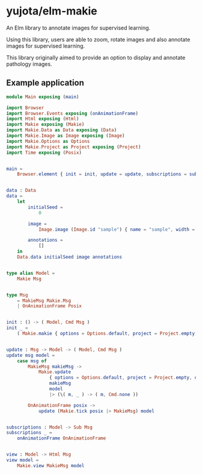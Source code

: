 # yujota/elm-makie

An Elm library to annotate images for supervised learning.

Using this library, users are able to zoom, rotate images and also annotate images for supervised learning.

This library originally aimed to provide an option to display and annotate pathology images.


## Example application

```elm
module Main exposing (main)

import Browser
import Browser.Events exposing (onAnimationFrame)
import Html exposing (Html)
import Makie exposing (Makie)
import Makie.Data as Data exposing (Data)
import Makie.Image as Image exposing (Image)
import Makie.Options as Options
import Makie.Project as Project exposing (Project)
import Time exposing (Posix)


main =
    Browser.element { init = init, update = update, subscriptions = subscriptions, view = view }


data : Data
data =
    let
        initialSeed =
            0

        image =
            Image.image (Image.id "sample") { name = "sample", width = 640, height = 480, url = "someUrl" }

        annotations =
            []
    in
    Data.data initialSeed image annotations


type alias Model =
    Makie Msg


type Msg
    = MakieMsg Makie.Msg
    | OnAnimationFrame Posix


init : () -> ( Model, Cmd Msg )
init _ =
    ( Makie.makie { options = Options.default, project = Project.empty, data = data, lifter = MakieMsg }, Cmd.none )


update : Msg -> Model -> ( Model, Cmd Msg )
update msg model =
    case msg of
        MakieMsg makieMsg ->
            Makie.update
                { options = Options.default, project = Project.empty, data = data, lifter = MakieMsg }
                makieMsg
                model
                |> (\( m, _ ) -> ( m, Cmd.none ))

        OnAnimationFrame posix ->
            update (Makie.tick posix |> MakieMsg) model


subscriptions : Model -> Sub Msg
subscriptions _ =
    onAnimationFrame OnAnimationFrame


view : Model -> Html Msg
view model =
    Makie.view MakieMsg model
```
